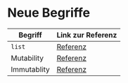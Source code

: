 # Neue Begriffe

| Begriff     | Link zur Referenz                                                                |
|-------------|----------------------------------------------------------------------------------|
| `list`      | [Referenz](https://docs.python.org/3/tutorial/datastructures.html#more-on-lists) |
| Mutability  | [Referenz](https://docs.python.org/3/glossary.html#term-mutable)                 |
| Immutablity | [Referenz](https://docs.python.org/3/glossary.html#term-immutable)               |

